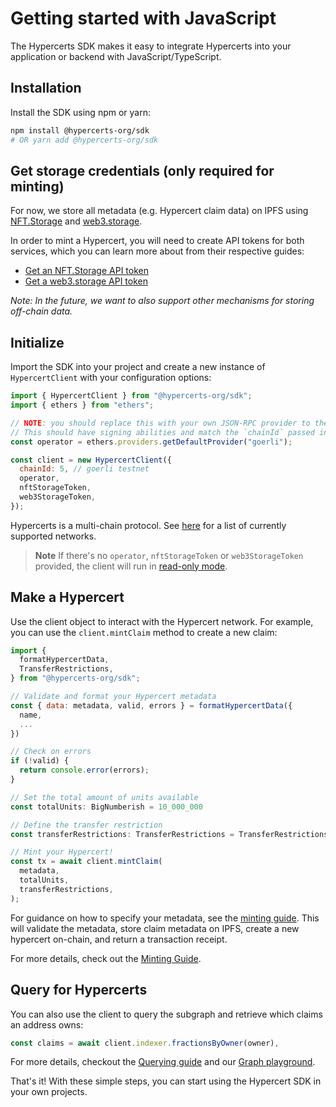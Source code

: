# Getting started with JavaScript

The Hypercerts SDK makes it easy to integrate Hypercerts into your application or backend with JavaScript/TypeScript.

## Installation

Install the SDK using npm or yarn:

```bash
npm install @hypercerts-org/sdk
# OR yarn add @hypercerts-org/sdk
```

## Get storage credentials (only required for minting)

For now, we store all metadata (e.g. Hypercert claim data) on IPFS using [NFT.Storage](https://nft.storage/) and [web3.storage](https://web3.storage/).

In order to mint a Hypercert, you will need to create API tokens for both services, which you can learn more about from their respective guides:

- [Get an NFT.Storage API token](https://nft.storage/docs/#get-an-api-token)
- [Get a web3.storage API token](https://web3.storage/docs/how-tos/generate-api-token/)

_Note: In the future, we want to also support other mechanisms for storing off-chain data._

## Initialize

Import the SDK into your project and create a new instance of `HypercertClient` with your configuration options:

```js
import { HypercertClient } from "@hypercerts-org/sdk";
import { ethers } from "ethers";

// NOTE: you should replace this with your own JSON-RPC provider to the network
// This should have signing abilities and match the `chainId` passed into HypercertClient
const operator = ethers.providers.getDefaultProvider("goerli");

const client = new HypercertClient({
  chainId: 5, // goerli testnet
  operator,
  nftStorageToken,
  web3StorageToken,
});
```

Hypercerts is a multi-chain protocol.
See [here](./supported-networks.md) for a list of currently supported networks.

> **Note** If there's no `operator`, `nftStorageToken` or `web3StorageToken` provided, the client will run in [read-only mode](#read-only-mode).

## Make a Hypercert

Use the client object to interact with the Hypercert network. For example, you can use the `client.mintClaim` method to create a new claim:

```js
import {
  formatHypercertData,
  TransferRestrictions,
} from "@hypercerts-org/sdk";

// Validate and format your Hypercert metadata
const { data: metadata, valid, errors } = formatHypercertData({
  name,
  ...
})

// Check on errors
if (!valid) {
  return console.error(errors);
}

// Set the total amount of units available
const totalUnits: BigNumberish = 10_000_000

// Define the transfer restriction
const transferRestrictions: TransferRestrictions = TransferRestrictions.FromCreatorOnly

// Mint your Hypercert!
const tx = await client.mintClaim(
  metadata,
  totalUnits,
  transferRestrictions,
);
```

For guidance on how to specify your metadata, see the [minting guide](../minting-guide/step-by-step.md).
This will validate the metadata, store claim metadata on IPFS, create a new hypercert on-chain, and return a transaction receipt.

For more details, check out the [Minting Guide](./minting.md).

## Query for Hypercerts

You can also use the client to query the subgraph and retrieve which claims an address owns:

```js
const claims = await client.indexer.fractionsByOwner(owner),
```

For more details, checkout the [Querying guide](./querying.md)
and our [Graph playground](https://thegraph.com/hosted-service/subgraph/hypercerts-admin/hypercerts-optimism-mainnet).

That's it! With these simple steps, you can start using the Hypercert SDK in your own projects.

